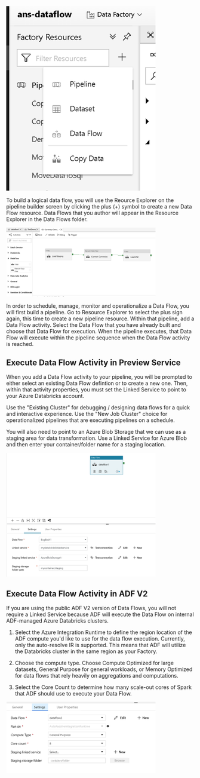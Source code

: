 <img src="../images/redf001.png" width="400">

To build a logical data flow, you will use the Reource Explorer on the pipeline builder screen by clicking the plus (+) symbol to create a new Data Flow resource. Data Flows that you author will appear in the Resource Explorer in the Data Flows folder.

<img src="../images/cfdf001.png" width="400">

In order to schedule, manage, monitor and operationalize a Data Flow, you will first build a pipeline. Go to Resource Explorer to select the plus sign again, this time to create a new pipeline resource. Within that pipeline, add a Data Flow activity. Select the Data Flow that you have already built and choose that Data Flow for execution. When the pipeline executes, that Data Flow will execute within the pipeline sequence when the Data Flow activity is reached.

## Execute Data Flow Activity in Preview Service

When you add a Data Flow activity to your pipeline, you will be prompted to either select an existing Data Flow defintion or to create a new one. Then, within that activity properties, you must set the Linked Service to point to your Azure Databricks account.

Use the "Existing Cluster" for debugging / designing data flows for a quick and interactive experience. Use the "New Job Cluster" choice for operationalized pipelines that are executing pipelines on a schedule.

You will also need to point to an Azure Blob Storage that we can use as a staging area for data transformation. Use a Linked Service for Azure Blob and then enter your container/folder name for a staging location.

<img src="../images/newdataflowactivity.png" width="400">

## Execute Data Flow Activity in ADF V2

If you are using the public ADF V2 version of Data Flows, you will not require a Linked Service because ADF will execute the Data Flow on internal ADF-managed Azure Databricks clusters.

1. Select the Azure Integration Runtime to define the region location of the ADF compute you'd like to use for the data flow execution. Currently, only the auto-resolve IR is supported. This means that ADF will utilize the Databricks cluster in the same region as your Factory.

2. Choose the compute type. Choose Compute Optimized for large datasets, General Purpose for general workloads, or Memory Optimized for data flows that rely heavily on aggregations and computations.

3. Select the Core Count to determine how many scale-out cores of Spark that ADF should use to execute your Data Flow.

<img src="../images/azureir1.png" width="400">
